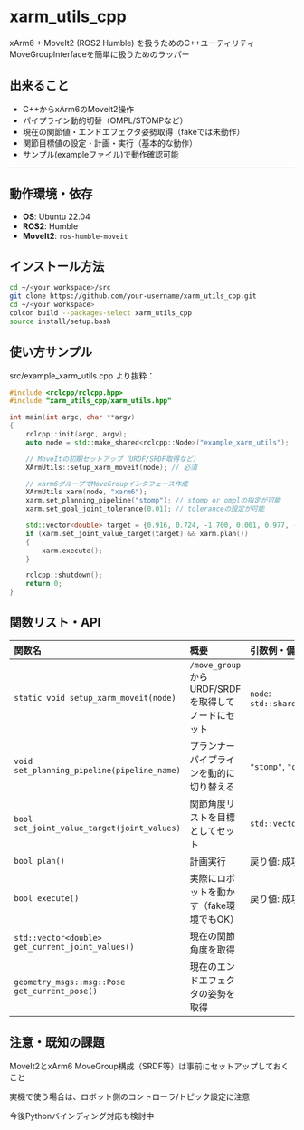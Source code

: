 # xarm_utils_cpp

xArm6 + MoveIt2 (ROS2 Humble)  を扱うためのC++ユーティリティ
MoveGroupInterfaceを簡単に扱うためのラッパー


## 出来ること

- C++からxArm6のMoveIt2操作
- パイプライン動的切替（OMPL/STOMPなど）
- 現在の関節値・エンドエフェクタ姿勢取得（fakeでは未動作）
- 関節目標値の設定・計画・実行（基本的な動作）
- サンプル(exampleファイル)で動作確認可能

---

## 動作環境・依存

- **OS**: Ubuntu 22.04
- **ROS2**: Humble
- **MoveIt2**: `ros-humble-moveit` 

## インストール方法
```bash
cd ~/<your workspace>/src
git clone https://github.com/your-username/xarm_utils_cpp.git
cd ~/<your workspace>
colcon build --packages-select xarm_utils_cpp
source install/setup.bash
```

## 使い方サンプル
src/example_xarm_utils.cpp より抜粋：
```cpp
#include <rclcpp/rclcpp.hpp>
#include "xarm_utils_cpp/xarm_utils.hpp"

int main(int argc, char **argv)
{
    rclcpp::init(argc, argv);
    auto node = std::make_shared<rclcpp::Node>("example_xarm_utils");

    // MoveItの初期セットアップ（URDF/SRDF取得など）
    XArmUtils::setup_xarm_moveit(node); // 必須

    // xarm6グループでMoveGroupインタフェース作成
    XArmUtils xarm(node, "xarm6");
    xarm.set_planning_pipeline("stomp"); // stomp or omplの指定が可能
    xarm.set_goal_joint_tolerance(0.01); // toleranceの設定が可能

    std::vector<double> target = {0.916, 0.724, -1.700, 0.001, 0.977, -0.67}; // 任意のジョイント角を指定
    if (xarm.set_joint_value_target(target) && xarm.plan())
    {
        xarm.execute();
    }

    rclcpp::shutdown();
    return 0;
}
```

## 関数リスト・API
| 関数名                                              | 概要                                   | 引数例・備考                                  |
| :----------------------------------------------- | :----------------------------------- | :-------------------------------------- |
| `static void setup_xarm_moveit(node)`            | `/move_group`からURDF/SRDFを取得してノードにセット | `node`: `std::shared_ptr<rclcpp::Node>` |
| `void set_planning_pipeline(pipeline_name)`      | プランナーパイプラインを動的に切り替える                 | `"stomp"`, `"ompl"` など                  |
| `bool set_joint_value_target(joint_values)`      | 関節角度リストを目標としてセット                     | `std::vector<double>`                   |
| `bool plan()`                                    | 計画実行                                 | 戻り値: 成功で`true`                          |
| `bool execute()`                                 | 実際にロボットを動かす（fake環境でもOK）              | 戻り値: 成功で`true`                          |
| `std::vector<double> get_current_joint_values()` | 現在の関節角度を取得                           |                                         |
| `geometry_msgs::msg::Pose get_current_pose()`    | 現在のエンドエフェクタの姿勢を取得                    |                                         |

## 注意・既知の課題
MoveIt2とxArm6 MoveGroup構成（SRDF等）は事前にセットアップしておくこと

実機で使う場合は、ロボット側のコントローラ/トピック設定に注意

今後Pythonバインディング対応も検討中


